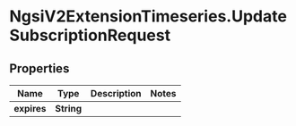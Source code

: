 # NgsiV2ExtensionTimeseries.UpdateSubscriptionRequest

## Properties
Name | Type | Description | Notes
------------ | ------------- | ------------- | -------------
**expires** | **String** |  | 


